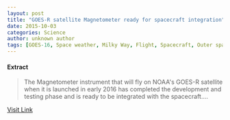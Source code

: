 ```yaml
---
layout: post
title: "GOES-R satellite Magnetometer ready for spacecraft integration"
date: 2015-10-03
categories: Science
author: unknown author
tags: [GOES-16, Space weather, Milky Way, Flight, Spacecraft, Outer space, Astronomy, Space science, Spaceflight, Spaceflight technologies, Nature, Astronautics, Physical sciences]
---
```





#### Extract
>The Magnetometer instrument that will fly on NOAA's GOES-R satellite when it is launched in early 2016 has completed the development and testing phase and is ready to be integrated with the spacecraft....



[Visit Link](http://phys.org/news324693922.html)


